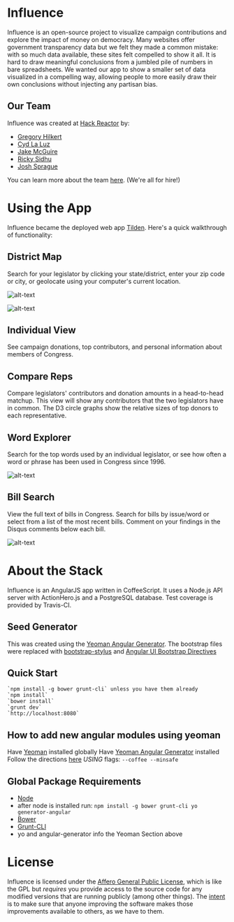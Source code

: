 Influence
=========
Influence is an open-source project to visualize campaign contributions and explore the impact of money on democracy. Many websites offer government transparency data but we felt they made a common mistake: with so much data available, these sites felt compelled to show it all. It is hard to draw meaningful conclusions from a jumbled pile of numbers in bare spreadsheets. We wanted our app to show a smaller set of data visualized in a compelling way, allowing people to more easily draw their own conclusions without injecting any partisan bias.

Our Team
--------
Influence was created at [Hack Reactor](http://www.hackreactor.com) by:
* [Gregory Hilkert](https://github.com/EpiphanyMachine)
* [Cyd La Luz](https://github.com/quetzaluz)
* [Jake McGuire](https://github.com/eastbayjake)
* [Ricky Sidhu](https://github.com/riksidhu)
* [Josh Sprague](https://github.com/joshsprague)

You can learn more about the team [here](http://www.tildenapp.com/#/about). (We're all for hire!)

Using the App
=============
Influence became the deployed web app [Tilden](http://www.tildenapp.com). Here's a quick walkthrough of functionality:

District Map
------------
Search for your legislator by clicking your state/district, enter your zip code or city, or geolocate using your computer's current location.

![alt-text](https://raw.github.com/IdeaHaven/influence/master/screenshots/districtmap1.png "District Map: Detail View")

![alt-text](https://raw.github.com/IdeaHaven/influence/master/screenshots/districtmap2.png "District Map: Search the US")

Individual View
---------------
See campaign donations, top contributors, and personal information about members of Congress.

Compare Reps
------------
Compare legislators' contributors and donation amounts in a head-to-head matchup. This view will show any contributors that the two legislators have in common. The D3 circle graphs show the relative sizes of top donors to each representative.

Word Explorer
-------------
Search for the top words used by an individual legislator, or see how often a word or phrase has been used in Congress since 1996.

![alt-text](https://raw.github.com/IdeaHaven/influence/master/screenshots/words1.png "Word Explorer: See Speech Trends")

Bill Search
-----------
View the full text of bills in Congress. Search for bills by issue/word or select from a list of the most recent bills. Comment on your findings in the Disqus comments below each bill.

![alt-text](https://raw.github.com/IdeaHaven/influence/master/screenshots/bills1.png "Bill Search: Find by issue")


About the Stack
===============
Influence is an AngularJS app written in CoffeeScript. It uses a Node.js API server with ActionHero.js and a PostgreSQL database. Test coverage is provided by Travis-CI.

Seed Generator
--------------
This was created using the [Yeoman Angular Generator](https://github.com/yeoman/generator-angular).  The bootstrap files were replaced with [bootstrap-stylus](https://github.com/Acquisio/bootstrap-stylus) and [Angular UI Bootstrap Directives](http://angular-ui.github.io/bootstrap/)

Quick Start
-----------
    `npm install -g bower grunt-cli` unless you have them already
    `npm install`
    `bower install`
    `grunt dev`
    `http://localhost:8080`

How to add new angular modules using yeoman
-------------------------------------------
Have [Yeoman](http://yeoman.io/) installed globally
Have [Yeoman Angular Generator](https://github.com/yeoman/generator-angular) installed
Follow the directions [here](https://github.com/yeoman/generator-angular) *USING* flags: `--coffee --minsafe`

Global Package Requirements
---------------------------
* [Node](http://nodejs.org/)
* after node is installed run: `npm install -g bower grunt-cli yo generator-angular`
 * [Bower](http://bower.io/)
 * [Grunt-CLI](http://gruntjs.com/)
 * yo and angular-generator info the Yeoman Section above

License
=========
Influence is licensed under the [Affero General Public License](LICENSE), which is like the GPL but *requires* you provide access to the source code for any modified versions that are running publicly (among other things). The [intent](http://www.gnu.org/licenses/why-affero-gpl.html) is to make sure that anyone improving the software makes those improvements available to others, as we have to them.
